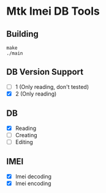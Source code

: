 # Mtk Imei DB Tools

## Building
```shell
make
./main
```

## DB Version Support
- [ ] 1 (Only reading, don't tested)
- [x] 2 (Only reading)

## DB
- [x] Reading
- [ ] Creating
- [ ] Editing

## IMEI
- [x] Imei decoding
- [x] Imei encoding